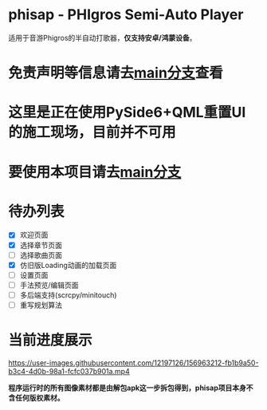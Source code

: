 # phisap - PHIgros Semi-Auto Player
适用于音游Phigros的半自动打歌器，**仅支持安卓/鸿蒙设备**。

# 免责声明等信息请去[main分支](https://github.com/kvarenzn/phisap/tree/main)查看

# 这里是正在使用PySide6+QML重置UI的施工现场，目前并不可用

# 要使用本项目请去[main分支](https://github.com/kvarenzn/phisap/tree/main)

# 待办列表
+ [x] 欢迎页面
+ [x] 选择章节页面
+ [ ] 选择歌曲页面
+ [x] 仿旧版Loading动画的加载页面
+ [ ] 设置页面
+ [ ] 手法预览/编辑页面
+ [ ] 多后端支持(scrcpy/minitouch)
+ [ ] 重写规划算法

# 当前进度展示
https://user-images.githubusercontent.com/12197126/156963212-fb1b9a50-b3c4-4d0b-98a1-fcfc037b901a.mp4

**程序运行时的所有图像素材都是由解包apk这一步拆包得到，phisap项目本身不含任何版权素材。**
